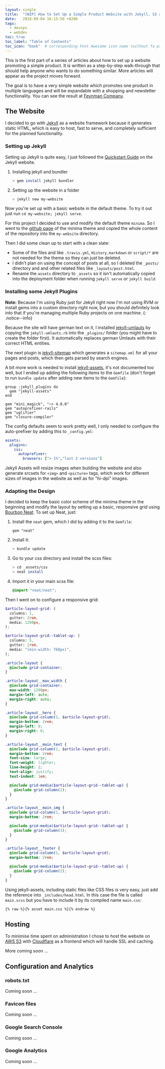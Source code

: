 ```yaml
---
layout: single
title:  "[WIP] How to Set Up a Simple Product Website with Jekyll, S3 and Cloudflare"
date:   2018-09-04 16:15:50 +0200
tags: 
  - devops
  - webdev
toc: true
toc_label: "Table of Contents"
toc_icon: "book"  # corresponding Font Awesome icon name (without fa prefix)
---
```

This is the first part of a series of articles about how to set up a website promoting a simple product. It is written as a step-by-step walk-through that should help anyone who wants to do something similar. 
More articles will appear as the project moves forward.

The goal is to have a very simple website which promotes one product in multiple languages and will be expandable with a shopping and newsletter functionality. You can see the result at [Feynman Company](https://www.feynman-company.com/en/).

## The Website
I decided to go with [Jekyll](https://jekyllrb.com/) as a website framework because it generates static HTML, which is easy to host, fast to serve, and completely sufficient for the planned functionality.

### Setting up Jekyll
Setting up Jekyll is quite easy, I just followed the [Quickstart Guide](https://jekyllrb.com/docs/#instructions) on the Jekyll website.

1. Installing jekyll and bundler  
    ```bash
    > gem install jekyll bundler
    ```
2. Setting up the website in a folder  
    ```bash
    > jekyll new my-website
    ```

Now you're set up with a basic website in the default theme. To try it out just run ```cd my-website; jekyll serve```.

For this project I decided to use and modify the default theme ```minima```. So I went to the [github page](https://github.com/jekyll/minima) of the minima theme and copied the whole content of the repository into the ```my-website``` directory. 

Then I did some clean up to start with a clean slate:
 - Some of the files and like ```.travis.yml```, ```History.markdown``` or ```script/*``` are not needed for the theme so they can just be deleted.
 - I didn't plan on using the concept of posts at all, so I deleted the ```_posts/``` directory and and other related files like ```_layouts/post.html```.
 - Rename the ```assets``` directory to ```_assets``` so it isn't automatically copied into the deployment folder when running ```jekyll serve``` or ```jekyll build```

### Installing some Jekyll Plugins

**Note:** Because I'm using Ruby just for Jekyll right now I'm not using RVM or install gems into a custom directory right now, but you should definitely look into that if you're managing multiple Ruby projects on one machine. 
{: .notice--info}

Because the site will have german text on it, I installed [jekyll-umlauts](https://github.com/ArneGockeln/jekyll-umlauts) by copying the ```jekyll-umlauts.rb``` into the ```_plugins/``` folder (you might have to create the folder first). It automatically replaces german Umlauts with their correct HTML entities.

The next plugin is [jekyll-sitemap](https://github.com/jekyll/jekyll-sitemap) which generates a ```sitemap.xml``` for all your pages and posts, which then gets parsed by search engines.

A bit more work is needed to install [jekyll-assets](https://github.com/envygeeks/jekyll-assets), it's not documented too well, but I ended up adding the following items to the ```Gemfile``` (don't forget to run ```bundle update``` after adding new items to the ```Gemfile```):

```
group :jekyll_plugins do
  gem "jekyll-assets"
end

gem "mini_magick", "~> 4.8.0"
gem "autoprefixer-rails"
gem "uglifier"
gem "closure-compiler"
```

The config defaults seem to work pretty well, I only needed to configure the auto-prefixer by adding this to ```_config.yml```:

```yml
assets:
  plugins:
    css:
      autoprefixer:
        browsers: ["> 1%","last 2 versions"]
```

Jekyll Assets will resize images when building the website and also generate srcsets for ```<img>``` and ```<picture>``` tags, which work for different sizes of images in the website as well as for "hi-dpi" images.

### Adapting the Design
I decided to keep the basic color scheme of the minima theme in the beginning and modify the layout by setting up a basic, responsive grid using [Bourbon Neat](https://neat.bourbon.io).
To set up Neat, just:
1. Install the ```neat``` gem, which I did by adding it to the ```Gemfile```:  
    ```
    gem "neat"
    ```
2. Install it:
    ```bash
    > bundle update
    ```
3. Go to your css directory and install the scss files:
    ```bash
    > cd _assets/css
    > neat install
    ```
4. Import it in your main scss file:
    ```scss
    @import "neat/neat";
    ```

Then I went on to configure a responsive grid:

```scss
$article-layout-grid: (
  columns: 1,
  gutter: 2rem,
  media: 1200px,
);

$article-layout-grid--tablet-up: (
  columns: 5,
  gutter: 2rem,
  media: "(min-width: 768px)",
);

.article-layout {
  @include grid-container;
}

.article-layout__max_width {
  @include grid-container;
  max-width: 1200px;
  margin-left: auto;
  margin-right: auto;
}

.article-layout__hero {
  @include grid-column(1, $article-layout-grid);
  margin-bottom: 2rem;
  margin-left: 0;
  margin-right: 0;
}

.article-layout__main_text {
  @include grid-column(1, $article-layout-grid);
  margin-bottom: 2rem;
  font-size: large;
  font-weight: lighter;
  line-height: 2;
  text-align: justify;
  text-indent: 1em;

  @include grid-media($article-layout-grid--tablet-up) {
    @include grid-column(2);
  }
}

.article-layout__main_img {
  @include grid-column(1, $article-layout-grid);
  margin-bottom: 2rem;

  @include grid-media($article-layout-grid--tablet-up) {
    @include grid-column(3);
  }
}

.article-layout__footer {
  @include grid-column(1, $article-layout-grid);
  margin-bottom: 2rem;

  @include grid-media($article-layout-grid--tablet-up) {
    @include grid-column(2);
  }
}
```

Using jekyll-assets, including static files like CSS files is very easy, just add the reference into ```_includes/head.html```.  In this case the file is called ```main.scss``` but you have to include it by its compiled name ```main.css```:
```markdown 
{% raw %}{% asset main.css %}{% endraw %}
```

## Hosting
To minimise time spent on administration I chose to host the website on [AWS S3](https://aws.amazon.com/s3/) with [Cloudflare](https://www.cloudflare.com/) as a frontend which will handle SSL and caching.

More coming soon ...

## Configuration and Analytics

### robots.txt

Coming soon ...

### Favicon files

Coming soon ...

### Google Search Console

Coming soon ...

### Google Analytics

Coming soon ...
